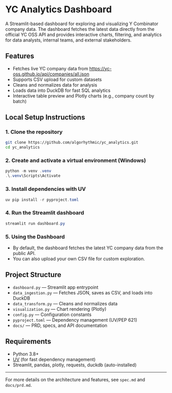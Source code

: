# YC Analytics Dashboard

A Streamlit-based dashboard for exploring and visualizing Y Combinator company data. The dashboard fetches the latest data directly from the official YC OSS API and provides interactive charts, filtering, and analytics for data analysts, internal teams, and external stakeholders.

## Features
- Fetches live YC company data from https://yc-oss.github.io/api/companies/all.json
- Supports CSV upload for custom datasets
- Cleans and normalizes data for analysis
- Loads data into DuckDB for fast SQL analytics
- Interactive table preview and Plotly charts (e.g., company count by batch)

## Local Setup Instructions

### 1. Clone the repository
```bash
git clone https://github.com/algorhythmic/yc_analytics.git
cd yc_analytics
```

### 2. Create and activate a virtual environment (Windows)
```powershell
python -m venv .venv
.\.venv\Scripts\Activate
```

### 3. Install dependencies with UV
```powershell
uv pip install -r pyproject.toml
```

### 4. Run the Streamlit dashboard
```powershell
streamlit run dashboard.py
```

### 5. Using the Dashboard
- By default, the dashboard fetches the latest YC company data from the public API.
- You can also upload your own CSV file for custom exploration.

## Project Structure
- `dashboard.py` — Streamlit app entrypoint
- `data_ingestion.py` — Fetches JSON, saves as CSV, and loads into DuckDB
- `data_transform.py` — Cleans and normalizes data
- `visualization.py` — Chart rendering (Plotly)
- `config.py` — Configuration constants
- `pyproject.toml` — Dependency management (UV/PEP 621)
- `docs/` — PRD, specs, and API documentation

## Requirements
- Python 3.8+
- [UV](https://github.com/astral-sh/uv) (for fast dependency management)
- Streamlit, pandas, plotly, requests, duckdb (auto-installed)

---

For more details on the architecture and features, see `spec.md` and `docs/prd.md`.
